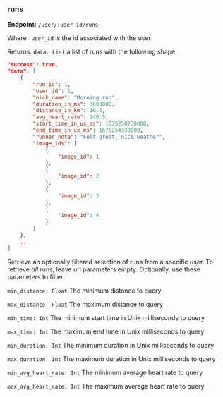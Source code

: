### runs

**Endpoint:** `/user/:user_id/runs`

Where `:user_id` is the id associated with the user

Returns: `data: List` a list of runs with the following shape:

```json
"success": true,
"data": [
	{
		"run_id": 1,
		"user_id": 1,
		"nick_name": "Morning run",
		"duration_in_ms": 3600000,
		"distance_in_km": 10.5,
		"avg_heart_rate": 140.5,
		"start_time_in_ux_ms": 1675250730000,
		"end_time_in_ux_ms": 1675254330000,
		"runner_note": "Felt great, nice weather",
		"image_ids": [
			{
				"image_id": 1
			},
			{
				"image_id": 2
			},
			{
				"image_id": 3
			},
			{
				"image_id": 4
			}
		]
	},
	...
]
```

Retrieve an optionally filtered selection of runs from a specific user. To retrieve _all_ runs, leave url parameters empty. Optionally, use these parameters to filter:

`min_distance: Float` The minimum distance to query

`max_distance: Float` The maximum distance to query

`min_time: Int` The minimum start time in Unix milliseconds to query

`max_time: Int` The maximum end time in Unix milliseconds to query

`min_duration: Int` The minimum duration in Unix milliseconds to query

`max_duration: Int` The maximum duration in Unix milliseconds to query

`min_avg_heart_rate: Int` The minimum average heart rate to query

`max_avg_heart_rate: Int` The maximum average heart rate to query